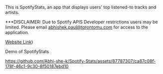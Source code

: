 This is SpotifyStats, an app that displays users' top listened-to tracks and artists.

***DISCLAIMER: Due to Spotify APIS Developer restrictions users may be limited. Please email abhishek.paul@torontomu.com for 
access to the application. 

[Website Link](https://spotifystats-kou6.onrender.com/))


Demo of SpotifyStats


https://github.com/Abhi-she-k/Spotify-Stats/assets/87787307/ca87c08f-178f-46c1-9c30-8f50187ebd10

